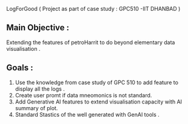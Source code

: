 LogForGood ( Project as part of case study : GPC510 -IIT DHANBAD )
## Main Objective : 
Extending the features of petroHarrit to do beyond elementary data visualisation .
## Goals :
1. Use the knowledge from case study of GPC 510 to add feature to display all the logs .
2. Create user promt if data mneomonics is not standard.
3. Add Generative AI features to extend visualisation capacity with AI summary of plot.
4. Standard Stastics of the well generated with GenAI tools .
   
